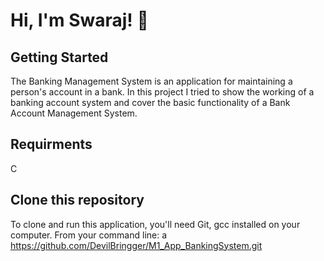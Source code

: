 # Hi, I'm Swaraj! 👋

## Getting Started
The Banking Management System is an application for maintaining a person's account in a bank. In this project I tried to show the working of a banking account system and cover the basic functionality of a Bank Account Management System.

## Requirments
C

## Clone this repository
To clone and run this application, you'll need Git,
gcc installed on your computer. 
From your command line:
a https://github.com/DevilBringger/M1_App_BankingSystem.git
